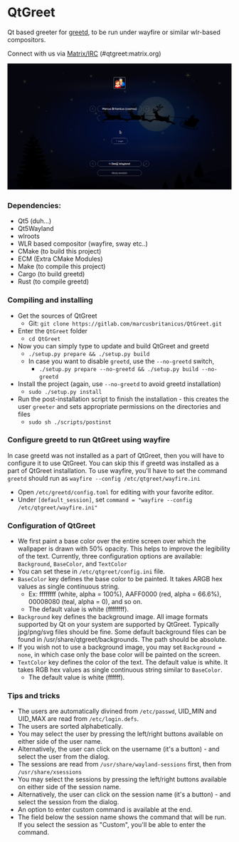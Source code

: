 # QtGreet
Qt based greeter for [greetd](https://git.sr.ht/~kennylevinsen/greetd), to be run under wayfire or similar wlr-based compositors.

Connect with us via [Matrix/IRC](https://app.element.io/#/room/#qtgreet:matrix.org) (#qtgreet:matrix.org)

![image](Screenshots/Greeter.jpg)

### Dependencies:
- Qt5 (duh...)
- Qt5Wayland
- wlroots
- WLR based compositor (wayfire, sway etc..)
- CMake (to build this project)
- ECM (Extra CMake Modules)
- Make (to compile this project)
- Cargo (to build greetd)
- Rust (to compile greetd)

### Compiling and installing

- Get the sources of QtGreet
  * Git: `git clone https://gitlab.com/marcusbritanicus/QtGreet.git`
- Enter the `QtGreet` folder
  * `cd QtGreet`
- Now you can simply type to update and build QtGreet and greetd
  * `./setup.py prepare && ./setup.py build`
  * In case you want to disable `greetd`, use the `--no-greetd` switch,
    - `./setup.py prepare --no-greetd && ./setup.py build --no-greetd`
- Install the project (again, use `--no-greetd` to avoid greetd installation)
  * `sudo ./setup.py install`
- Run the post-installation script to finish the installation - this creates the
  user `greeter` and sets appropriate permissions on the directories and files
  * `sudo sh ./scripts/postinst`

### Configure greetd to run QtGreet using wayfire

In case greetd was not installed as a part of QtGreet, then you will have to configure it to use QtGreet.
You can skip this if greetd was installed as a part of QtGreet installation.
To use wayfire, you'll have to set the command `greetd` should run as `wayfire --config /etc/qtgreet/wayfire.ini`
* Open `/etc/greetd/config.toml` for editing with your favorite editor.
* Under `[default_session]`, set `command = "wayfire --config /etc/qtgreet/wayfire.ini"`

### Configuration of QtGreet

- We first paint a base color over the entire screen over which the wallpaper is drawn with 50% opacity. This helps to improve the legibility of
the text. Currently, three configuration options are available: `Background`, `BaseColor`, and `TextColor`
- You can set these in `/etc/qtgreet/config.ini` file.
- `BaseColor` key defines the base color to be painted. It takes ARGB hex values as single continuous string.
  * Ex: ffffffff (white, alpha = 100%), AAFF0000 (red, alpha = 66.6%), 00008080 (teal, alpha = 0), and so on.
  * The default value is white (ffffffff).
- `Background` key defines the background image. All image formats supported by Qt on your system are supported by QtGreet. Typically
jpg/png/svg files should be fine. Some default background files can be found in /usr/share/qtgreet/backgrounds. The path should be absolute.
- If you wish not to use a background image, you may set `Background = none`, in which case only the base color will be painted on the screen.
- `TextColor` key defines the color of the text. The default value is white. It takes RGB hex values as single continuous string similar to
`BaseColor`.
  * The default value is white (ffffff).

### Tips and tricks

- The users are automatically divined from `/etc/passwd`, UID_MIN and UID_MAX are read from `/etc/login.defs`.
- The users are sorted alphabetically.
- You may select the user by pressing the left/right buttons available on either side of the user name.
- Alternatively, the user can click on the username (it's a button) - and select the user from the dialog.
- The sessions are read from `/usr/share/wayland-sessions` first, then from `/usr/share/xsessions`
- You may select the sessions by pressing the left/right buttons available on either side of the session name.
- Alternatively, the user can click on the session name (it's a button) - and select the session from the dialog.
- An option to enter custom command is available at the end.
- The field below the session name shows the command that will be run. If you select the session as "Custom",
  you'll be able to enter the command.
